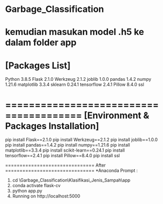 # Garbage_Classification

kemudian masukan model .h5 ke dalam folder app
===================
[Packages List]
===================
Python     3.8.5
Flask      2.1.0
Werkzeug   2.1.2
joblib     1.0.0
pandas     1.4.2
numpy      1.21.6
matplotlib 3.3.4
sklearn    0.24.1
tensorflow 2.4.1
Pillow     8.4.0
ssl

=======================================
[Environment & Packages Installation]
=======================================


pip install Flask==2.1.0
pip install Werkzeug==2.1.2
pip install joblib==1.0.0
pip install pandas==1.4.2
pip install numpy==1.21.6
pip install matplotlib==3.3.4
pip install scikit-learn==0.24.1
pip install tensorflow==2.4.1
pip install Pillow==8.4.0
pip install ssl

=============================== After ===============================
*Anaconda Prompt :

1. cd \Garbage_Classification\Klasifikasi_Jenis_Sampah\app
2. conda activate flask-cv
3. python app.py
4. Running on http://localhost:5000
